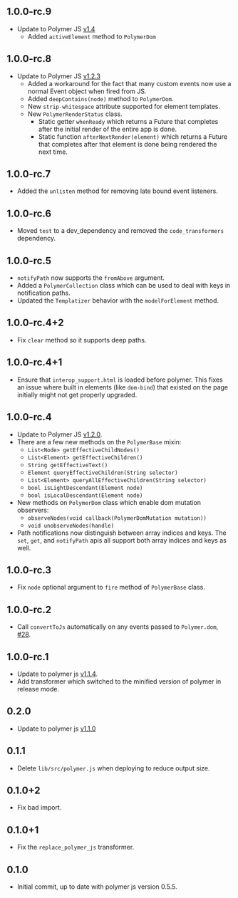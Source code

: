 ## 1.0.0-rc.9
  * Update to Polymer JS
    [v1.4](https://github.com/Polymer/polymer/tree/v1.4.0)
    * Added `activeElement` method to `PolymerDom`

## 1.0.0-rc.8
  * Update to Polymer JS
    [v1.2.3](https://github.com/Polymer/polymer/tree/v1.2.3)
    * Added a workaround for the fact that many custom events now use a normal
      Event object when fired from JS.
    * Added `deepContains(node)` method to `PolymerDom`.
    * New `strip-whitespace` attribute supported for element templates.
    * New `PolymerRenderStatus` class.
        * Static getter `whenReady` which returns a Future that completes after
          the initial render of the entire app is done.
        * Static function `afterNextRender(element)` which returns a Future that
          completes after that element is done being rendered the next time.

## 1.0.0-rc.7
  * Added the `unlisten` method for removing late bound event listeners.

## 1.0.0-rc.6
  * Moved `test` to a dev_dependency and removed the `code_transformers`
    dependency.

## 1.0.0-rc.5
  * `notifyPath` now supports the `fromAbove` argument.
  * Added a `PolymerCollection` class which can be used to deal with keys in
    notification paths.
  * Updated the `Templatizer` behavior with the `modelForElement` method.

## 1.0.0-rc.4+2
  * Fix `clear` method so it supports deep paths.

## 1.0.0-rc.4+1
  * Ensure that `interop_support.html` is loaded before polymer. This fixes an
    issue where built in elements (like `dom-bind`) that existed on the page
    initially might not get properly upgraded.

## 1.0.0-rc.4
  * Update to Polymer JS
    [v1.2.0](https://github.com/Polymer/polymer/tree/v1.2.0).
  * There are a few new methods on the `PolymerBase` mixin:
    * `List<Node> getEffectiveChildNodes()`
    * `List<Element> getEffectiveChildren()`
    * `String getEffectiveText()`
    * `Element queryEffectiveChildren(String selector)`
    * `List<Element> queryAllEffectiveChildren(String selector)`
    * `bool isLightDescendant(Element node)`
    * `bool isLocalDescendant(Element node)`
  * New methods on `PolymerDom` class which enable dom mutation observers:
    * `observeNodes(void callback(PolymerDomMutation mutation))`
    * `void unobserveNodes(handle)`
  * Path notifications now distinguish between array indices and keys. The
    `set`, `get`, and `notifyPath` apis all support both array indices and keys
    as well.

## 1.0.0-rc.3
  * Fix `node` optional argument to `fire` method of `PolymerBase` class.

## 1.0.0-rc.2
  * Call `convertToJs` automatically on any events passed to `Polymer.dom`,
    [#28](https://github.com/dart-lang/polymer_interop/issues/28).

## 1.0.0-rc.1
  * Update to polymer js
    [v1.1.4](https://github.com/Polymer/polymer/tree/v1.1.4).
  * Add transformer which switched to the minified version of polymer in release
    mode.

## 0.2.0
  * Update to polymer js
    [v1.1.0](https://github.com/Polymer/polymer/tree/v1.1.0)

## 0.1.1
  * Delete `lib/src/polymer.js` when deploying to reduce output size.

## 0.1.0+2
  * Fix bad import.

## 0.1.0+1
  * Fix the `replace_polymer_js` transformer.

## 0.1.0
  * Initial commit, up to date with polymer js version 0.5.5.
